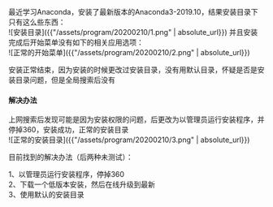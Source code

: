 最近学习Anaconda，安装了最新版本的Anaconda3-2019.10，结果安装目录下只有这么些东西：  
![安装目录]({{"/assets/program/20200210/1.png" | absolute_url}})
并且安装完成后开始菜单没有如下的相关应用选项：  
![正常的开始菜单]({{"/assets/program/20200210/2.png" | absolute_url}})

安装正常结束，因为安装的时候更改过安装目录，没有用默认目录，怀疑是否是安装目录问题，但是全局搜索后没有

#### 解决办法

上网搜索后发现可能是因为安装权限的问题，后更改为以管理员运行安装程序，并停掉360，安装成功，正常的安装目录  
![正常的安装目录]({{"/assets/program/20200210/3.png" | absolute_url}})

目前找到的解决办法（后两种未测试）：

1、以管理员运行安装程序，停掉360  
2、下载一个低版本安装，然后在线升级到最新  
3、使用默认的安装目录  
